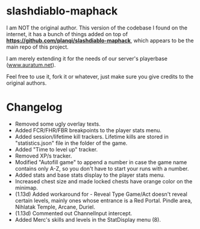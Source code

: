 slashdiablo-maphack
===================

I am NOT the original author.
This version of the codebase I found on the internet, it has a bunch of things added on top of **https://github.com/planqi/slashdiablo-maphack**, which appears to be the main repo of this project.

I am merely extending it for the needs of our server's playerbase (www.auratum.net).

Feel free to use it, fork it or whatever, just make sure you give credits to the original authors.

# Changelog

- Removed some ugly overlay texts.
- Added FCR/FHR/FBR breakpoints to the player stats menu.
- Added session/lifetime kill trackers. Lifetime kills are stored in "statistics.json" file in the folder of the game.
- Added "Time to level up" tracker.
- Removed XP/s tracker.
- Modified "Autofill game" to append a number in case the game name contains only A-Z, so you don't have to start your runs with a number.
- Added stats and base stats display to the player stats menu.
- Increased chest size and made locked chests have orange color on the minimap.
- (1.13d) Added workaround for - Reveal Type Game/Act doesn't reveal certain levels, mainly ones whose entrance is a Red Portal. Pindle area, Nihlatak Temple, Arcane, Duriel.
- (1.13d) Commented out ChannelInput intercept.
- Added Merc's skills and levels in the StatDisplay menu (8).
